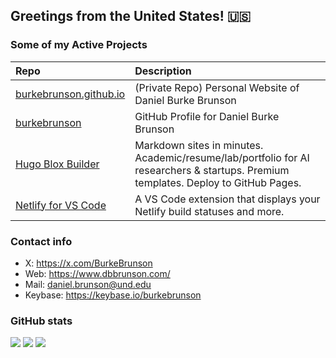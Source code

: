 ## Greetings from the United States! :us:



### Some of my Active Projects

| Repo  | Description |
| :---------------------------------------- | :------------------------------------------- |
| [burkebrunson.github.io](https://github.com/burkebrunson/burkebrunson.github.io) | (Private Repo) Personal Website of Daniel Burke Brunson |
| [burkebrunson](https://github.com/burkebrunson/burkebrunson) | GitHub Profile for Daniel Burke Brunson |
| [Hugo Blox Builder](https://github.com/HugoBlox/hugo-blox-builder) | Markdown sites in minutes. Academic/resume/lab/portfolio for AI researchers & startups. Premium templates. Deploy to GitHub Pages. |
| [Netlify for VS Code](https://github.com/shailen-naidoo/Netlify) | A VS Code extension that displays your Netlify build statuses and more. |

### Contact info
- X: https://x.com/BurkeBrunson
- Web: https://www.dbbrunson.com/
- Mail: daniel.brunson@und.edu
- Keybase: https://keybase.io/burkebrunson

### GitHub stats

![](http://github-profile-summary-cards.vercel.app/api/cards/profile-details?username=burkebrunson&theme=nord_dark)
![](http://github-profile-summary-cards.vercel.app/api/cards/stats?username=burkebrunson&theme=nord_dark)
![](http://github-profile-summary-cards.vercel.app/api/cards/productive-time?username=burkebrunson&theme=nord_dark&utcOffset=8)
